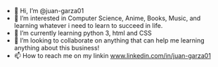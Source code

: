 - 👋 Hi, I’m @juan-garza01
- 👀 I’m interested in Computer Science, Anime, Books, Music, and learning whatever i need to learn to succeed in life.
- 🌱 I’m currently learning python 3, html and CSS
- 💞️ I’m looking to collaborate on anything that can help me learning anything about this business!
- 📫 How to reach me on my linkin www.linkedin.com/in/juan-garza01

<!---
juan-garza01/juan-garza01 is a ✨ special ✨ repository because its `README.md` (this file) appears on your GitHub profile.
You can click the Preview link to take a look at your changes.
--->
